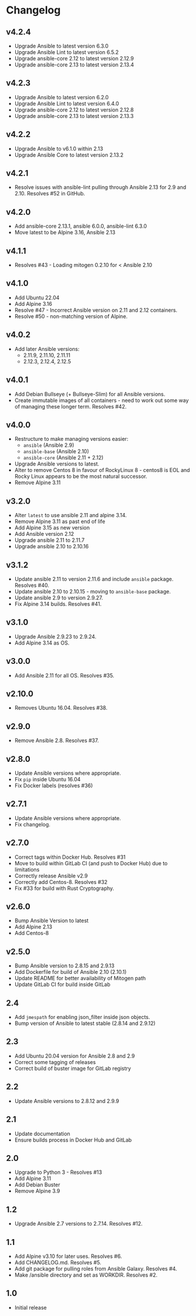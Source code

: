 # Changelog

## v4.2.4

- Upgrade Ansible to latest version 6.3.0
- Upgrade Ansible Lint to latest version 6.5.2
- Upgrade ansible-core 2.12 to latest version 2.12.9
- Upgrade ansible-core 2.13 to latest version 2.13.4

## v4.2.3

- Upgrade Ansible to latest version 6.2.0
- Upgrade Ansible Lint to latest version 6.4.0
- Upgrade ansible-core 2.12 to latest version 2.12.8
- Upgrade ansible-core 2.13 to latest version 2.13.3

## v4.2.2

- Upgrade Ansible to v6.1.0 within 2.13
- Upgrade Ansible Core to latest version 2.13.2

## v4.2.1

- Resolve issues with ansible-lint pulling through Ansible 2.13 for 2.9 and 2.10. Resolves #52 in GitHub.

## v4.2.0

- Add ansible-core 2.13.1, ansible 6.0.0, ansible-lint 6.3.0
- Move latest to be Alpine 3.16, Ansible 2.13

## v4.1.1

- Resolves #43 - Loading mitogen 0.2.10 for < Ansible 2.10

## v4.1.0

- Add Ubuntu 22.04
- Add Alpine 3.16
- Resolve #47 - Incorrect Ansible version on 2.11 and 2.12 containers.
- Resolve #50 - non-matching version of Alpine.

## v4.0.2

- Add later Ansible versions:
  - 2.11.9, 2.11.10, 2.11.11
  - 2.12.3, 2.12.4, 2.12.5

## v4.0.1

- Add Debian Bullseye (+ Bullseye-Slim) for all Ansible versions.
- Create immutable images of all containers - need to work out some way of managing these longer term. Resolves #42.

## v4.0.0

- Restructure to make managing versions easier:
  - `ansible` (Ansible 2.9)
  - `ansible-base` (Ansible 2.10)
  - `ansible-core` (Ansible 2.11 + 2.12)
- Upgrade Ansible versions to latest.
- Alter to remove Centos 8 in favour of RockyLinux 8 - centos8 is EOL and Rocky Linux appears to be the most natural successor.
- Remove Alpine 3.11

## v3.2.0

- Alter `latest` to use ansible 2.11 and alpine 3.14.
- Remove Alpine 3.11 as past end of life
- Add Alpine 3.15 as new version
- Add Ansible version 2.12
- Upgrade ansible 2.11 to 2.11.7
- Upgrade ansible 2.10 to 2.10.16

## v3.1.2

- Update ansible 2.11 to version 2.11.6 and include `ansible` package. Resolves #40.
- Update ansible 2.10 to 2.10.15 - moving to `ansible-base` package.
- Update ansible 2.9 to version 2.9.27.
- Fix Alpine 3.14 builds. Resolves #41.

## v3.1.0

- Upgrade Ansible 2.9.23 to 2.9.24.
- Add Alpine 3.14 as OS.

## v3.0.0

- Add Ansible 2.11 for all OS. Resolves #35.

## v2.10.0

- Removes Ubuntu 16.04. Resolves #38.

## v2.9.0

- Remove Ansible 2.8. Resolves #37.

## v2.8.0

- Update Ansible versions where appropriate.
- Fix `pip` inside Ubuntu 16.04
- Fix Docker labels (resolves #36)

## v2.7.1

- Update Ansible versions where appropriate.
- Fix changelog.

## v2.7.0

- Correct tags within Docker Hub. Resolves #31
- Move to build within GitLab CI (and push to Docker Hub) due to limitations
- Correctly release Ansible v2.9
- Correctly add Centos-8. Resolves #32
- Fix #33 for build with Rust Cryptography.

## v2.6.0

- Bump Ansible Version to latest
- Add Alpine 2.13
- Add Centos-8

## v2.5.0

- Bump Ansible version to 2.8.15 and 2.9.13
- Add Dockerfile for build of Ansible 2.10 (2.10.1)
- Update README for better availability of Mitogen path
- Update GitLab CI for build inside GitLab

## 2.4

- Add `jmespath` for enabling json_filter inside json objects.
- Bump version of Ansible to latest stable (2.8.14 and 2.9.12)

## 2.3

- Add Ubuntu 20.04 version for Ansible 2.8 and 2.9
- Correct some tagging of releases
- Correct build of buster image for GitLab registry

## 2.2

- Update Ansible versions to 2.8.12 and 2.9.9

## 2.1

- Update documentation
- Ensure builds process in Docker Hub and GitLab

## 2.0

- Upgrade to Python 3 - Resolves #13
- Add Alpine 3.11
- Add Debian Buster
- Remove Alpine 3.9

## 1.2

- Upgrade Ansible 2.7 versions to 2.7.14. Resolves #12.

## 1.1

- Add Alpine v3.10 for later uses. Resolves #6.
- Add CHANGELOG.md. Resolves #5.
- Add git package for pulling roles from Ansible Galaxy. Resolves #4.
- Make /ansible directory and set as WORKDIR. Resolves #2.

## 1.0

- Initial release
